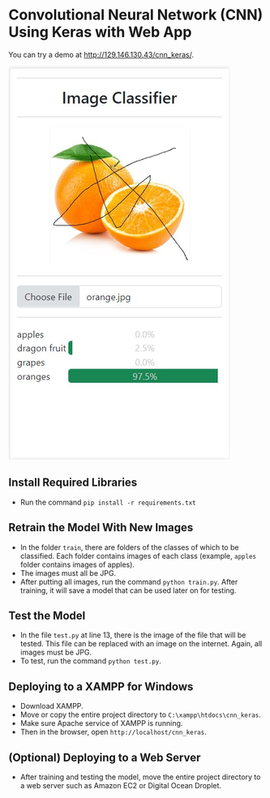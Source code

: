 # Convolutional Neural Network (CNN) Using Keras with Web App
You can try a demo at http://129.146.130.43/cnn_keras/.

![Web App](web-codes/app.jpg "CNN Web App Preview")

## Install Required Libraries
 * Run the command `pip install -r requirements.txt`

## Retrain the Model With New Images
 * In the folder `train`, there are folders of the classes of which to be classified. Each folder contains images of each class (example, `apples` folder contains images of apples).
 * The images must all be JPG.
 * After putting all images, run the command `python train.py`. After training, it will save a model that can be used later on for testing.

## Test the Model
* In the file `test.py` at line 13, there is the image of the file that will be tested. This file can be replaced with an image on the internet. Again, all images must be JPG.
* To test, run the command `python test.py`.

## Deploying to a XAMPP for Windows
* Download XAMPP.
* Move or copy the entire project directory to `C:\xampp\htdocs\cnn_keras`.
* Make sure Apache service of XAMPP is running.
* Then in the browser, open `http://localhost/cnn_keras`.

## (Optional) Deploying to a Web Server
* After training and testing the model, move the entire project directory to a web server such as Amazon EC2 or Digital Ocean Droplet.
